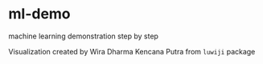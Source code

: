 # ml-demo
machine learning demonstration step by step

Visualization created by Wira Dharma Kencana Putra
from `luwiji` package
